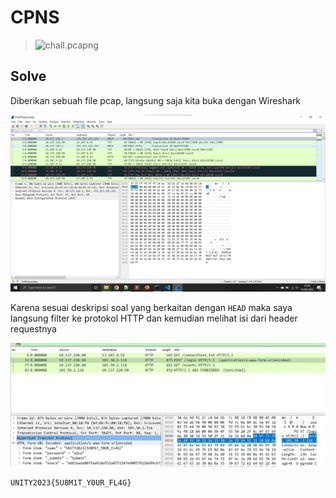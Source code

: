 # CPNS

> ![chall.pcapng](file/ChallPcap.pcapng)

## Solve

Diberikan sebuah file pcap, langsung saja kita buka dengan Wireshark

![solve1](images/solve1.jpg)

Karena sesuai deskripsi soal yang berkaitan dengan ```HEAD``` maka saya langsung filter ke protokol HTTP dan kemudian melihat isi dari header requestnya

![solve2](images/solve2.jpg)

```
UNITY2023{5U8M1T_Y0UR_FL4G}
```
